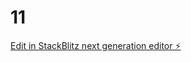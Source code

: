 # 11

[Edit in StackBlitz next generation editor ⚡️](https://stackblitz.com/~/github.com/drmas001/11)
